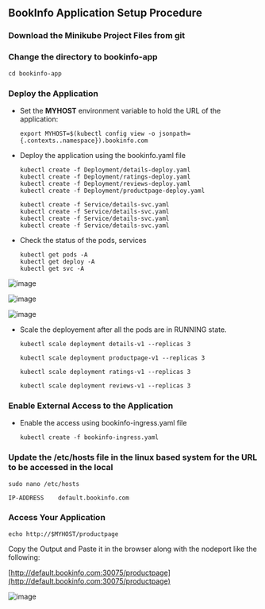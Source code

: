## BookInfo Application Setup Procedure

### Download the Minikube Project Files from git

### Change the directory to bookinfo-app

```shell
cd bookinfo-app
```

### Deploy the Application

- Set the **MYHOST** environment variable to hold the URL of the application:
  ```shell
  export MYHOST=$(kubectl config view -o jsonpath={.contexts..namespace}).bookinfo.com
  ```

- Deploy the application using the bookinfo.yaml file
  ```shell
  kubectl create -f Deployment/details-deploy.yaml
  kubectl create -f Deployment/ratings-deploy.yaml
  kubectl create -f Deployment/reviews-deploy.yaml
  kubectl create -f Deployment/productpage-deploy.yaml

  kubectl create -f Service/details-svc.yaml
  kubectl create -f Service/details-svc.yaml
  kubectl create -f Service/details-svc.yaml
  kubectl create -f Service/details-svc.yaml
  ```

- Check the status of the pods, services
  ```shell
  kubectl get pods -A
  kubectl get deploy -A
  kubectl get svc -A
  ```
![image](https://github.com/networked-systems-iith/SDN-CNI-Course/assets/24610167/9aad4b03-1d92-481a-87c5-dfb747109f5d)

![image](https://github.com/networked-systems-iith/SDN-CNI-Course/assets/24610167/160362d8-5473-45df-a1da-aeceb21973d4)

![image](https://github.com/networked-systems-iith/SDN-CNI-Course/assets/24610167/94cec70c-dc20-4f4b-ae05-16f1435913fd)


- Scale the deployement after all the pods are in RUNNING state.
  ```shell
  kubectl scale deployment details-v1 --replicas 3

  kubectl scale deployment productpage-v1 --replicas 3

  kubectl scale deployment ratings-v1 --replicas 3

  kubectl scale deployment reviews-v1 --replicas 3
  ```

### Enable External Access to the Application

- Enable the access using bookinfo-ingress.yaml file
  ```shell
  kubectl create -f bookinfo-ingress.yaml
  ```

### Update the /etc/hosts file in the linux based system for the URL to be accessed in the local

`sudo nano /etc/hosts`

```shell
IP-ADDRESS    default.bookinfo.com
```

### Access Your Application

```shell
echo http://$MYHOST/productpage
```

Copy the Output and Paste it in the browser along with the nodeport like the following:

[http://default.bookinfo.com:30075/productpage](http://default.bookinfo.com:30075/productpage)

![image](https://github.com/networked-systems-iith/SDN-CNI-Course/assets/24610167/e6e788f7-696e-4c77-992e-042e567ae428)

